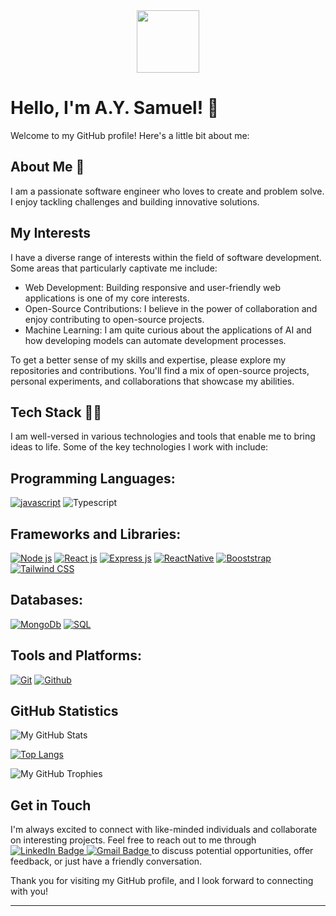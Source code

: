 <div id="header" align="center">
  <img src="https://media.giphy.com/media/M9gbBd9nbDrOTu1Mqx/giphy.gif" width="100"/>
</div>

# Hello, I'm A.Y. Samuel! 👋

Welcome to my GitHub profile! Here's a little bit about me:

## About Me 👨

I am a passionate software engineer who loves to create and problem solve. I enjoy tackling challenges and building innovative solutions.

## My Interests

I have a diverse range of interests within the field of software development. Some areas that particularly captivate me include:

- Web Development: Building responsive and user-friendly web applications is one of my core interests.
- Open-Source Contributions: I believe in the power of collaboration and enjoy contributing to open-source projects.
- Machine Learning: I am quite curious about the applications of AI and how developing models can automate development processes.

<!-- ## My Work
Throughout my journey, I've worked on numerous projects, both personal and professional. Here are a few highlights:
- Project 1: **Sentiment Analysis with Deep Learning** - Developed a sentiment analysis model using LSTM neural networks to classify emotions in text data.
- Project 2: **E-commerce Website** - Built a full-stack e-commerce website with features such as user authentication, product listing, and shopping cart functionality.
- Project 3: **OpenWeather API Wrapper** - Created a Python library that simplifies interaction with the OpenWeather API, providing easy access to weather data. -->

To get a better sense of my skills and expertise, please explore my repositories and contributions. You'll find a mix of open-source projects, personal experiments, and collaborations that showcase my abilities.

## Tech Stack 👨‍💻

I am well-versed in various technologies and tools that enable me to bring ideas to life. Some of the key technologies I work with include:

## Programming Languages:

<div id="badges">
<a href="https://www.javascript.com/" target="_blank"><img src="https://img.icons8.com/?size=50&id=108784&format=png" alt="javascript"/></a>
 <a href"https://www.typescriptlang.org/" target="_blank"><img src="https://img.icons8.com/?size=50&id=uJM6fQYqDaZK&format=png" alt="Typescript"/></a>
</div>

## Frameworks and Libraries:

 <div>
  <a href="https://nodejs.org/en" target="_blank"><img src="https://img.icons8.com/?size=50&id=54087&format=png" alt="Node js"/></a>
  <a href="https://react.dev/" target="_blank"><img src="https://img.icons8.com/?size=50&id=bzf0DqjXFHIW&format=png" alt="React js"/></a>
  <a href="https://expressjs.com/" target="_blank"><img src="https://e7.pngegg.com/pngimages/925/447/png-clipart-express-js-node-js-javascript-mongodb-node-js-text-trademark-thumbnail.png" alt="Express js"/></a>
  <a href="https://reactnative.dev/" target="_blank"><img src="https://img.icons8.com/?size=50&id=123605&format=png" alt="ReactNative"/></a>
  <a href="https://getbootstrap.com/docs/5.0/getting-started/introduction/" target="_blank"><img src="https://img.icons8.com/?size=50&id=84710&format=png" alt="Booststrap"/></a>
  <a href="https://tailwindcss.com/" target="_blank"><img src="https://img.icons8.com/?size=50&id=CIAZz2CYc6Kc&format=png" alt="Tailwind CSS"/></a>
</div>

## Databases:

<div>
  <a href="https://nodejs.org/en" target="_blank"><img src="https://img.icons8.com/?size=50&id=74402&format=png" alt="MongoDb"/></a>
  <a href="https://react.dev/" target="_blank"><img src="https://img.icons8.com/?size=50&id=13406&format=png" alt="SQL"/></a>
</div>

## Tools and Platforms:

<div>
  <a href="https://nodejs.org/en" target="_blank"><img src="https://img.icons8.com/?size=50&id=20906&format=png" alt="Git"/></a>
  <a href="https://react.dev/" target="_blank"><img src="https://img.icons8.com/?size=50&id=63777&format=png" alt="Github"/></a>
</div>

## GitHub Statistics

![My GitHub Stats](https://github-read-me-stats.vercel.app/api?username=AYSamuel&show_icons=true)

[![Top Langs](https://github-read-me-stats.vercel.app/api/top-langs/?username=AYSamuel&&hide_progress=true)](https://github.com/AYSamuel/github-readme-stats)

![My GitHub Trophies](https://github-profile-trophy.vercel.app/?username=AYSamuel&theme=radical)

<!-- ## Random Developer Quote
> "Any fool can write code that a computer can understand. Good programmers write code that humans can understand." - Martin Fowler -->

## Get in Touch

I'm always excited to connect with like-minded individuals and collaborate on interesting projects. Feel free to reach out to me through
<span id="badges">
<a href="https://www.linkedin.com/in/aysamuel/" target="_blank">
<img src="https://img.shields.io/badge/LinkedIn-blue?style=for-the-badge&logo=linkedin&logoColor=white" alt="LinkedIn Badge"/>
</a>
<a href="mailto:aysamuel007@gmail.com" target="_blank">
<img src="https://img.shields.io/badge/gmail-red?style=for-the-badge&logo=gmail&logoColor=white" alt="Gmail Badge"/>
</a>
</span>
to discuss potential opportunities, offer feedback, or just have a friendly conversation.

Thank you for visiting my GitHub profile, and I look forward to connecting with you!

---

<!--
**AYSamuel/AYSamuel** is a ✨ _special_ ✨ repository because its `README.md` (this file) appears on your GitHub profile.

Here are some ideas to get you started:

- 🔭 I’m currently working on ...
- 🌱 I’m currently learning ...
- 👯 I’m looking to collaborate on ...
- 🤔 I’m looking for help with ...
- 💬 Ask me about ...
- 📫 How to reach me: ...
- 😄 Pronouns: ...
- ⚡ Fun fact: ...
-->
